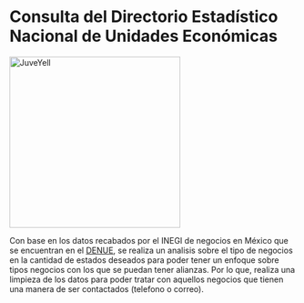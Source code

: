 # Consulta del Directorio Estadístico Nacional de Unidades Económicas

<img src="https://tramitesenlinea.com.mx/wp-content/uploads/2015/03/denue_inegi.jpg" alt="JuveYell" width="300px">

Con base en los datos recabados por el INEGI de negocios en México que se encuentran en el [DENUE](https://www.inegi.org.mx/app/mapa/denue/default.aspx), se realiza un analisis sobre el tipo de negocios en la cantidad de estados deseados para poder tener un enfoque sobre tipos negocios con los que se puedan tener alianzas. Por lo que, realiza una limpieza de los datos para poder tratar con aquellos negocios que tienen una manera de ser contactados (telefono o correo).
